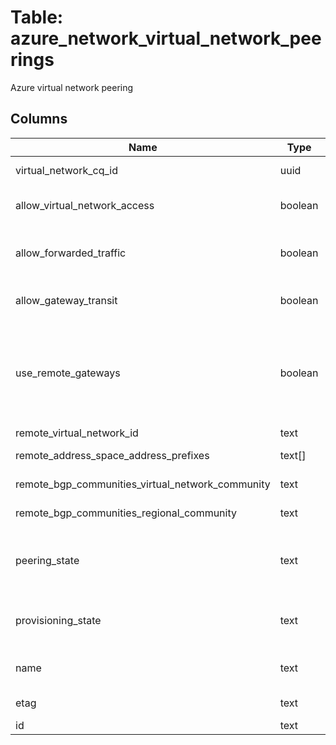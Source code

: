 
# Table: azure_network_virtual_network_peerings
Azure virtual network peering
## Columns
| Name        | Type           | Description  |
| ------------- | ------------- | -----  |
|virtual_network_cq_id|uuid|Unique CloudQuery ID of azure_network_virtual_networks table (FK)|
|allow_virtual_network_access|boolean|Whether the VMs in the local virtual network space would be able to access the VMs in remote virtual network space|
|allow_forwarded_traffic|boolean|Whether the forwarded traffic from the VMs in the local virtual network will be allowed/disallowed in remote virtual network|
|allow_gateway_transit|boolean|If gateway links can be used in remote virtual networking to link to this virtual network|
|use_remote_gateways|boolean|If remote gateways can be used on this virtual network If the flag is set to true, and allowGatewayTransit on remote peering is also true, virtual network will use gateways of remote virtual network for transit Only one peering can have this flag set to true This flag cannot be set if virtual network already has a gateway|
|remote_virtual_network_id|text|Resource ID|
|remote_address_space_address_prefixes|text[]|A list of address blocks reserved for this virtual network in CIDR notation|
|remote_bgp_communities_virtual_network_community|text|The BGP community associated with the virtual network|
|remote_bgp_communities_regional_community|text|The BGP community associated with the region of the virtual network|
|peering_state|text|The status of the virtual network peering Possible values include: 'VirtualNetworkPeeringStateInitiated', 'VirtualNetworkPeeringStateConnected', 'VirtualNetworkPeeringStateDisconnected'|
|provisioning_state|text|The provisioning state of the virtual network peering resource Possible values include: 'Succeeded', 'Updating', 'Deleting', 'Failed'|
|name|text|The name of the resource that is unique within a resource group This name can be used to access the resource|
|etag|text|A unique read-only string that changes whenever the resource is updated|
|id|text|Resource ID|
